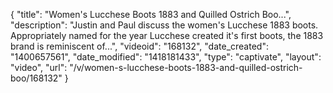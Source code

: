 {
    "title": "Women's Lucchese Boots 1883 and Quilled Ostrich Boo...",
    "description": "Justin and Paul discuss the women's Lucchese 1883 boots. Appropriately named for the year Lucchese created it's first boots, the 1883 brand is reminiscent of...",
    "videoid": "168132",
    "date_created": "1400657561",
    "date_modified": "1418181433",
    "type": "captivate",
    "layout": "video",
    "url": "\/v\/women-s-lucchese-boots-1883-and-quilled-ostrich-boo\/168132"
}